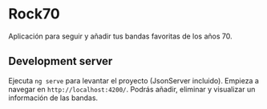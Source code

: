 # Rock70

Aplicación para seguir y añadir tus bandas favoritas de los años 70.

## Development server

Ejecuta `ng serve` para levantar el proyecto (JsonServer incluido). Empieza a navegar en `http://localhost:4200/`. Podrás añadir, eliminar y visualizar un información de las bandas.
